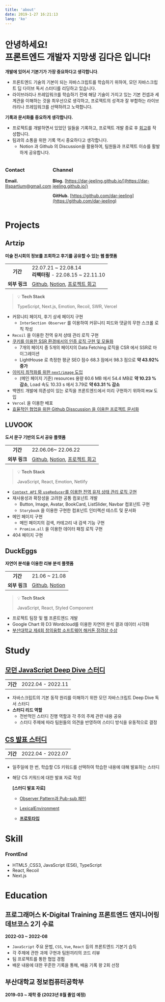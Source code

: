 ```yaml
---
title: 'about'
date: 2019-1-27 16:21:13
lang: 'ko'
---
```


# 안녕하세요!<br>프론트엔드 개발자 지망생 김다은 입니다!

**개발에 있어서 기본기가 가장 중요하다고 생각합니다**.

- 프론트엔드 기술의 기본이 되는 자바스크립트를 학습하기 위하여, 모던 자바스크립트 딥 다이브 독서 스터디를 리딩하고 있습니다.
- 라이브러리나 프레임워크를 학습하기 전에 해당 기술이 가지고 있는 기본 컨셉과 세계관을 이해하는 것을 최우선으로 생각하고, 프로젝트의 성격과 잘 부합하는 라이브러리나 프레임워크를 선택하려고 노력합니다.

**기록과 문서화를 중요하게 생각합니다.**

- 프로젝트를 개발하면서 있었던 일들을 기록하고, 프로젝트 개발 종료 후 [회고](https://dar-jeeling.github.io/?category=%ED%9A%8C%EA%B3%A0)를 작성합니다.
- 팀과의 소통을 위한 기록 역시 중요하다고 생각합니다.
  - Notion 과 Github 의 Discussion을 활용하여, 팀원들과 프로젝트 이슈를 활발하게 공유합니다.

<div class="contact-and-channel" style="display:flex;justify-content:space-between">

<div class="contact">

### Contact

**Email.** lllspartium@gmail.com

</div>

<div class="channel" style="margin-left: 5px">

### Channel

**Blog.** [https://dar-jeeling.github.io/](https://dar-jeeling.github.io/)

**GitHub.** [https://github.com/dar-jeeling](https://github.com/dar-jeeling)

</div>
</div>

# Projects

## Artzip

**미술 전시회의 정보를 조회하고 후기를 공유할 수 있는 웹 플랫폼**

|               |                                                                                                                                                                                                                                                                                              |
| :-----------: | -------------------------------------------------------------------------------------------------------------------------------------------------------------------------------------------------------------------------------------------------------------------------------------------- |
|   **기간**    | 22.07.21 ~ 22.08.14 <br> **리팩터링** - 22.08.15 ~ 22.11.10                                                                                                                                                                                                                                  |
| **외부 링크** | [Github](https://github.com/prgrms-web-devcourse/Team-BackFro-ArtZip-FE), [Notion](https://www.notion.so/BackFro-ArtZip-8db56ad1304e441e8abe0b7045207852), [프로젝트 회고](https://dar-jeeling.github.io/%ED%9A%8C%EA%B3%A0/artzip-%ED%94%84%EB%A1%9C%EC%A0%9D%ED%8A%B8-%ED%9A%8C%EA%B3%A0/) |

<aside>

> 💡 **Tech Stack**
>
> TypeScript, Next.js, Emotion, Recoil, SWR, Vercel

</aside>

- 커뮤니티 페이지, 후기 상세 페이지 구현
  - `InterSection Observer` 를 이용하여 커뮤니티 피드와 댓글의 무한 스크롤 로직 작성
- `Recoil` 을 이용한 전역 유저 상태 관리 로직 구현
- [쿠키를 이용한 SSR 환경에서의 인증 로직 구현 및 모듈화](https://dar-jeeling.github.io/Technical/Recoil%EA%B3%BC-Cookie%EB%A5%BC-%EC%9D%B4%EC%9A%A9%ED%95%9C-Nextjs%EC%9D%98-SSR-%ED%99%98%EA%B2%BD%EC%97%90%EC%84%9C-%EC%A0%84%EC%97%AD-%EC%9D%B8%EC%A6%9D-%EA%B4%80%EB%A6%AC%ED%95%98%EA%B8%B0-JWT-%ED%86%A0%ED%81%B0-%EC%83%88%EB%A1%9C-%EA%B3%A0%EC%B9%A8-%EC%9C%A0%EC%A7%80/)
  - 7개의 페이지 중 5개의 페이지의 Data Fetching 로직을 CSR 에서 SSR로 마이그레이션
  - LightHouse 로 측정한 평균 SEO 점수 68.3 점에서 98.3 점으로 **약 43.92% 증가**
- [이미지 최적화를 위한 `next/image` 도입](https://dar-jeeling.github.io/Technical/nextImage-%EC%A0%81%EC%9A%A9%EA%B8%B0/)
  - (메인 페이지 기준) resources 용량 60.6 MB 에서 54.4 MB로 **약 10.23 % 감소**, Load 속도 10.33 s 에서 3.79로 **약 63.31 % 감소**
- 백엔드 개발에 의존성이 있는 로직을 프론트엔드에서 미리 구현하기 위하여 `MSW` 도입
- `Vercel` 을 이용한 배포
- [효율적인 협업을 위한 Github Disscussion 을 이용한 프로젝트 문서화](https://github.com/prgrms-web-devcourse/Team-BackFro-ArtZip-FE/discussions)

## LUVOOK

**도서 문구 기반의 도서 공유 플랫폼**

|               |                                                                                                                                                                                                                                                                                         |
| :-----------: | --------------------------------------------------------------------------------------------------------------------------------------------------------------------------------------------------------------------------------------------------------------------------------------- |
|   **기간**    | 22.06.06~ 22.06.22                                                                                                                                                                                                                                                                      |
| **외부 링크** | [Github](https://github.com/prgrms-fe-devcourse/FEDC2_LUVOOK_Jieun), [Notion](https://www.notion.so/f567b7542b3d4708be7827b91c74e4b6), [프로젝트 회고](https://dar-jeeling.github.io/%ED%9A%8C%EA%B3%A0/%ED%94%84%EB%A1%9C%EC%A0%9D%ED%8A%B8-%ED%9A%8C%EA%B3%A0-ALL-WE-NEED-IS-LUVOOK/) |

<aside>

> 💡 **Tech Stack**
>
> JavaScript, React, Emotion, Netlify

</aside>

- [`Context API` 와 `useReducer`를 이용한 전역 유저 상태 관리 로직 구현](https://dar-jeeling.github.io/Project/220610-220612-%ED%94%84%EB%A1%9C%EC%A0%9D%ED%8A%B8-%EC%9D%BC%EC%A7%80-TIL/)
- 재사용성과 확장성을 고려한 공통 컴포넌트 개발
  - Button, Image, Avatar, BookCard, ListSlider, Navbar 컴포넌트 구현
  - `Storybook` 을 이용한 구현한 컴포넌트 인터렉션 테스트 및 문서화
- 메인 페이지 구현
  - 메인 페이지의 검색, 카테고리 내 검색 기능 구현
  - `Promise.all` 을 이용한 데이터 패칭 로직 구현
- 404 페이지 구현

## DuckEggs

**자연어 분석을 이용한 리뷰 분석 플랫폼**

|               |                                                                                                                                     |
| :-----------: | ----------------------------------------------------------------------------------------------------------------------------------- |
|   **기간**    | 21.06 ~ 21.08                                                                                                                       |
| **외부 링크** | [Github](https://github.com/Hackathon-DuckEggs/PNU-DuckEggs), [Notion](https://www.notion.so/8-19-663785d02b5d4d3d9be230f60208c4dc) |

> 💡 **Tech Stack**
>
> JavaScript, React, Styled Component

- 프로젝트 팀장 및 웹 프론트엔드 개발
- Google Chart 와 D3 Wordcloud를 이용한 자연어 분석 결과 데이터 시각화
- [부산대학교 제4회 창의융합 소프트웨어 해커톤 장려상 수상](https://pnuswedu.org/04_hackathon/previous.php)

# Study

## [모던 JavaScript Deep Dive 스터디](https://www.notion.so/Deep-Dive-cb93ad0db4f941b79fc31ae6a6ff645c)

|          |                   |
| :------: | ----------------- |
| **기간** | 2022.04 - 2022.11 |

- 자바스크립트의 기본 동작 원리를 이해하기 위한 모던 자바스크립트 Deep Dive 독서 스터디
- **스터디 리드 역할**
  - 전반적인 스터디 진행 역할과 각 주의 주제 관련 내용 공유
  - 스터디 주제에 따라 팀원들의 의견을 반영하여 스터디 방식을 유동적으로 결정

## [CS 발표 스터디](https://github.com/prgrms-web-devcourse/FE-CSstudy-withlia)

|          |                   |
| :------: | ----------------- |
| **기간** | 2022.04 - 2022.07 |

- 일주일에 한 번, 학습할 CS 키워드를 선택하여 학습한 내용에 대해 발표하는 스터디
- 해당 CS 키워드에 대한 발표 자료 작성

  **[스터디 발표 자료]**

  - [Observer Pattern과 Pub-sub 패턴](https://github.com/prgrms-web-devcourse/FE-CSstudy-withlia/blob/main/5%ED%9A%8C%EC%B0%A8/%EA%B9%80%EB%8B%A4%EC%9D%80-Observer%20Pattern%EA%B3%BC%20Pub-sub%20%ED%8C%A8%ED%84%B4.md)

  - [LexicalEnvironment](https://github.com/prgrms-web-devcourse/FE-CSstudy-withlia/blob/main/3%ED%9A%8C%EC%B0%A8/%EA%B9%80%EB%8B%A4%EC%9D%80%20-%20Lexical%20Environment/LexicalEnvironment.md)

  - [**프로토타입**](https://github.com/prgrms-web-devcourse/FE-CSstudy-withlia/blob/main/2%ED%9A%8C%EC%B0%A8/2%EC%A3%BC%EC%B0%A8-%ED%94%84%EB%A1%9C%ED%86%A0%ED%83%80%EC%9E%85_%EA%B9%80%EB%8B%A4%EC%9D%80.md)

# Skill

### FrontEnd

- HTML5 ,CSS3, JavaScript (ES6), TypeScript
- React, Recoil
- Next.js

# Education

## 프로그래머스 K-Digital Training 프론트엔드 엔지니어링 데브코스 2기 수료

**2022-03 ~ 2022-08**

- `JavaScript` 주요 문법, `CSS`, `Vue`, `React` 등의 프론트엔드 기본기 습득
- 각 주제에 관한 과제 구현과 팀원끼리의 코드 리뷰
- 팀 프로젝트를 통한 협업 경험
- 배운 내용에 대한 꾸준한 기록을 통해, 배움 기록 왕 2회 선정

## 부산대학교 정보컴퓨터공학부

**2019-03 ~ 재학 중 (2023년 8월 졸업 예정)**
